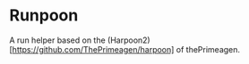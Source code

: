 # Runpoon

A run helper based on the (Harpoon2)[https://github.com/ThePrimeagen/harpoon] of thePrimeagen.
